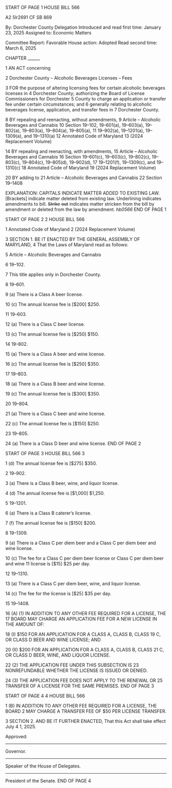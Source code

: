 START OF PAGE 1
HOUSE BILL 566

A2 5lr2691
CF SB 869

By: Dorchester County Delegation
Introduced and read first time: January 23, 2025
Assigned to: Economic Matters

Committee Report: Favorable
House action: Adopted
Read second time: March 6, 2025

CHAPTER ______

1 AN ACT concerning

2 Dorchester County – Alcoholic Beverages Licenses – Fees

3 FOR the purpose of altering licensing fees for certain alcoholic beverages licenses in
4 Dorchester County; authorizing the Board of License Commissioners for Dorchester
5 County to charge an application or transfer fee under certain circumstances; and
6 generally relating to alcoholic beverages license, application, and transfer fees in
7 Dorchester County.

8 BY repealing and reenacting, without amendments,
9 Article – Alcoholic Beverages and Cannabis
10 Section 19–102, 19–601(a), 19–603(a), 19–802(a), 19–803(a), 19–804(a), 19–805(a),
11 19–902(a), 19–1201(a), 19–1309(a), and 19–1310(a)
12 Annotated Code of Maryland
13 (2024 Replacement Volume)

14 BY repealing and reenacting, with amendments,
15 Article – Alcoholic Beverages and Cannabis
16 Section 19–601(c), 19–603(c), 19–802(c), 19–803(c), 19–804(c), 19–805(d), 19–902(d),
17 19–1201(f), 19–1309(c), and 19–1310(c)
18 Annotated Code of Maryland
19 (2024 Replacement Volume)

20 BY adding to
21 Article – Alcoholic Beverages and Cannabis
22 Section 19–1408

EXPLANATION: CAPITALS INDICATE MATTER ADDED TO EXISTING LAW.
[Brackets] indicate matter deleted from existing law.
Underlining indicates amendments to bill.
~~Strike~~ ~~out~~ indicates matter stricken from the bill by amendment or deleted from the law by
amendment. *hb0566*
END OF PAGE 1

START OF PAGE 2
2 HOUSE BILL 566

1 Annotated Code of Maryland
2 (2024 Replacement Volume)

3 SECTION 1. BE IT ENACTED BY THE GENERAL ASSEMBLY OF MARYLAND,
4 That the Laws of Maryland read as follows:

5 Article – Alcoholic Beverages and Cannabis

6 19–102.

7 This title applies only in Dorchester County.

8 19–601.

9 (a) There is a Class A beer license.

10 (c) The annual license fee is [$200] $250.

11 19–603.

12 (a) There is a Class C beer license.

13 (c) The annual license fee is [$250] $150.

14 19–802.

15 (a) There is a Class A beer and wine license.

16 (c) The annual license fee is [$250] $350.

17 19–803.

18 (a) There is a Class B beer and wine license.

19 (c) The annual license fee is [$300] $350.

20 19–804.

21 (a) There is a Class C beer and wine license.

22 (c) The annual license fee is [$150] $250.

23 19–805.

24 (a) There is a Class D beer and wine license.
END OF PAGE 2

START OF PAGE 3
HOUSE BILL 566 3

1 (d) The annual license fee is [$275] $350.

2 19–902.

3 (a) There is a Class B beer, wine, and liquor license.

4 (d) The annual license fee is [$1,000] $1,250.

5 19–1201.

6 (a) There is a Class B caterer’s license.

7 (f) The annual license fee is [$150] $200.

8 19–1309.

9 (a) There is a Class C per diem beer and a Class C per diem beer and wine license.

10 (c) The fee for a Class C per diem beer license or Class C per diem beer and wine
11 license is [$15] $25 per day.

12 19–1310.

13 (a) There is a Class C per diem beer, wine, and liquor license.

14 (c) The fee for the license is [$25] $35 per day.

15 19–1408.

16 (A) (1) IN ADDITION TO ANY OTHER FEE REQUIRED FOR A LICENSE, THE
17 BOARD MAY CHARGE AN APPLICATION FEE FOR A NEW LICENSE IN THE AMOUNT OF:

18 (I) $150 FOR AN APPLICATION FOR A CLASS A, CLASS B, CLASS
19 C, OR CLASS D BEER AND WINE LICENSE; AND

20 (II) $200 FOR AN APPLICATION FOR A CLASS A, CLASS B, CLASS
21 C, OR CLASS D BEER, WINE, AND LIQUOR LICENSE.

22 (2) THE APPLICATION FEE UNDER THIS SUBSECTION IS
23 NONREFUNDABLE WHETHER THE LICENSE IS ISSUED OR DENIED.

24 (3) THE APPLICATION FEE DOES NOT APPLY TO THE RENEWAL OR
25 TRANSFER OF A LICENSE FOR THE SAME PREMISES.
END OF PAGE 3

START OF PAGE 4
4 HOUSE BILL 566

1 (B) IN ADDITION TO ANY OTHER FEE REQUIRED FOR A LICENSE, THE BOARD
2 MAY CHARGE A TRANSFER FEE OF $50 PER LICENSE TRANSFER.

3 SECTION 2. AND BE IT FURTHER ENACTED, That this Act shall take effect July
4 1, 2025.

Approved:

________________________________________________________________________________
Governor.

________________________________________________________________________________
Speaker of the House of Delegates.

________________________________________________________________________________
President of the Senate.
END OF PAGE 4